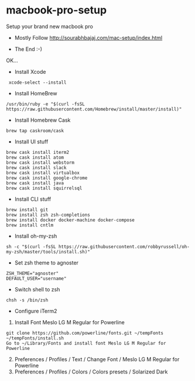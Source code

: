 # macbook-pro-setup
Setup your brand new macbook pro

* Mostly Follow http://sourabhbajaj.com/mac-setup/index.html

* The End :-)

OK...

* Install Xcode
```
 xcode-select --install
```
* Install HomeBrew
```
/usr/bin/ruby -e "$(curl -fsSL https://raw.githubusercontent.com/Homebrew/install/master/install)"
```
* Install Homebrew Cask
```
brew tap caskroom/cask
```
* Install UI stuff
```
brew cask install iterm2
brew cask install atom
brew cask install webstorm
brew cask install slack
brew cask install virtualbox
brew cask install google-chrome
brew cask install java
brew cask install squirrelsql
```
* Install CLI stuff
```
brew install git
brew install zsh zsh-completions
brew install docker docker-machine docker-compose
brew install cntlm
```
* Install oh-my-zsh
```
sh -c "$(curl -fsSL https://raw.githubusercontent.com/robbyrussell/oh-my-zsh/master/tools/install.sh)"
```
* Set zsh theme to agnoster
```
ZSH_THEME="agnoster"
DEFAULT_USER="username"
```
* Switch shell to zsh
```
chsh -s /bin/zsh
```
* Configure iTerm2
1. Install Font Meslo LG M Regular for Powerline
```
git clone https://github.com/powerline/fonts.git ~/tempFonts
~/tempFonts/install.sh
Go to ~/Library/Fonts and install font Meslo LG M Regular for Powerline
```
2. Preferences / Profiles / Text / Change Font / Meslo LG M Regular for Powerline
3. Preferences / Profiles / Colors / Colors presets / Solarized Dark
